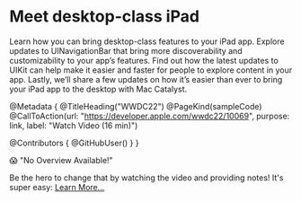 # Meet desktop-class iPad

Learn how you can bring desktop-class features to your iPad app. Explore updates to UINavigationBar that bring more discoverability and customizability to your app’s features. Find out how the latest updates to UIKit can help make it easier and faster for people to explore content in your app. Lastly, we’ll share a few updates on how it’s easier than ever to bring your iPad app to the desktop with Mac Catalyst.

@Metadata {
   @TitleHeading("WWDC22")
   @PageKind(sampleCode)
   @CallToAction(url: "https://developer.apple.com/wwdc22/10069", purpose: link, label: "Watch Video (16 min)")

   @Contributors {
      @GitHubUser(<replace this with your GitHub handle>)
   }
}

😱 "No Overview Available!"

Be the hero to change that by watching the video and providing notes! It's super easy:
 [Learn More…](https://wwdcnotes.github.io/WWDCNotes/documentation/wwdcnotes/contributing)
